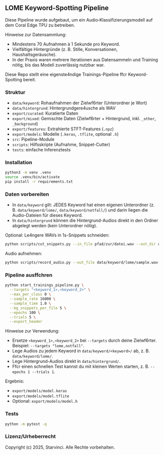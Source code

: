 ## LOME Keyword-Spotting Pipeline

Diese Pipeline wurde aufgebaut, um ein Audio‑Klassifizierungsmodell auf dem Coral Edge TPU zu betreiben.

Hinweise zur Datensammlung:
- Mindestens 70 Aufnahmen à 1 Sekunde pro Keyword.
- Vielfältige Hintergründe (z. B. Stille, Konversationen, Haushaltsgeräusche).
- In der Praxis waren mehrere Iterationen aus Datensammeln und Training nötig, bis das Modell zuverlässig nutzbar war.

Diese Repo stellt eine eigenst e4ndige Trainings-Pipeline f fcr Keyword-Spotting bereit.

### Struktur
- `data/keyword`: Rohaufnahmen der Zielw f6rter (Unterordner je Wort)
- `data/hintergrund`: Hintergrundger e4usche als WAV
- `export/curated`: Kuratierte Daten
- `export/mixed`: Gemischte Daten (Zielw f6rter + Hintergrund, inkl. `_other`, `_background`)
- `export/features`: Extrahierte STFT-Features (`.npz`)
- `export/models`: Modelle (`.keras`, `.tflite`, optional `.h`)
- `src`: Pipeline-Module
- `scripts`: Hilfsskripte (Aufnahme, Snippet-Cutter)
- `tests`: einfache Inferenztests

### Installation
```bash
python3 -m venv .venv
source .venv/bin/activate
pip install -r requirements.txt
```

### Daten vorbereiten
- In `data/keyword` gilt: JEDES Keyword hat einen eigenen Unterordner (z. B. `data/keyword/lome/`, `data/keyword/notfall/`) und darin liegen die Audio-Dateien für dieses Keyword.
- In `data/hintergrund` können die Hintergrund-Audios direkt in den Ordner abgelegt werden (kein Unterordner nötig).

Optional: L e4ngere WAVs in 1s-Snippets schneiden:
```bash
python scripts/cut_snippets.py --in_file pfad/zur/datei.wav --out_dir data/keyword/lome
```

Audio aufnehmen:
```bash
python scripts/record_audio.py --out_file data/keyword/lome/sample.wav --duration 3 --sample_rate 16000
```

### Pipeline ausf fchren
```bash
python start_trainings_pipeline.py \
  --targets "<keyword_1>,<keyword_2>" \
  --max_per_class 0 \
  --sample_rate 16000 \
  --sample_time 1.0 \
  --bg_snippets_per_file 5 \
  --epochs 100 \
  --trials 5 \
  --export_header
```

Hinweise zur Verwendung:
- Ersetze `<keyword_1>,<keyword_2>` bei `--targets` durch deine Zielw f6rter. Beispiel: `--targets "lome,notfall"`.
- Lege Audios zu jedem Keyword in `data/keyword/<keyword>/` ab, z. B. `data/keyword/lome/`.
- Lege Hintergrund-Audios direkt in `data/hintergrund/`.
- F fcr einen schnellen Test kannst du mit kleinen Werten starten, z. B. `--epochs 1 --trials 1`.

Ergebnis:
- `export/models/model.keras`
- `export/models/model.tflite`
- Optional: `export/models/model.h`

### Tests
```bash
python -m pytest -q
```

### Lizenz/Urheberrecht
Copyright (c) 2025, Starvinci. Alle Rechte vorbehalten.


